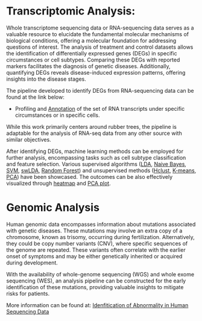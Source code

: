 # Transcriptomic Analysis:

Whole transcriptome sequencing data or RNA-sequencing data serves as a valuable resource to elucidate the fundamental molecular mechanisms of biological conditions, offering a molecular foundation for addressing questions of interest. The analysis of treatment and control datasets allows the identification of differentially expressed genes (DEGs) in specific circumstances or cell subtypes. Comparing these DEGs with reported markers facilitates the diagnosis of genetic diseases. Additionally, quantifying DEGs reveals disease-induced expression patterns, offering insights into the disease stages.

The pipeline developed to identify DEGs from RNA-sequencing data can be found at the link below: 
- Profiling and [Annotation](https://vanngocthuyla.github.io/Data_Analysis/pages/sequencing/Annotation) of the set of RNA transcripts under specific circumstances or in specific cells.

While this work primarily centers around rubber trees, the pipeline is adaptable for the analysis of RNA-seq data from any other source with similar objectives. 

After identifying DEGs, machine learning methods can be employed for further analysis, encompassing tasks such as cell subtype classification and feature selection. Various supervised algorithms ([LDA](https://vanngocthuyla.github.io/Data_Analysis/pages/sequencing/LDA), [Naive Bayes](https://vanngocthuyla.github.io/Data_Analysis/pages/sequencing/Naive_Bayes), [SVM](https://vanngocthuyla.github.io/Data_Analysis/pages/sequencing/SVM), [swLDA](https://vanngocthuyla.github.io/Data_Analysis/pages/sequencing/swLDA), [Random Forest](https://vanngocthuyla.github.io/Data_Analysis/pages/sequencing/RF)) and unsupervised methods ([Hclust](https://vanngocthuyla.github.io/Data_Analysis/pages/sequencing/hclust), [K-means](https://vanngocthuyla.github.io/Data_Analysis/pages/sequencing/kmean), [PCA](https://vanngocthuyla.github.io/Data_Analysis/pages/sequencing/PCA)) have been showcased. The outcomes can be also effectively visualized through [heatmap](https://vanngocthuyla.github.io/Data_Analysis/pages/sequencing/Heatmap) and [PCA plot](https://vanngocthuyla.github.io/Data_Analysis/pages/sequencing/PCA_Plot). 


# Genomic Analysis

Human genomic data encompasses information about mutations associated with genetic diseases. These mutations may involve an extra copy of a chromosome, known as trisomy, occurring during fertilization. Alternatively, they could be copy number variants (CNV), where specific sequences of the genome are repeated. These variants often correlate with the earlier onset of symptoms and may be either genetically inherited or acquired during development.

With the availability of whole-genome sequencing (WGS) and whole exome sequencing (WES), an analysis pipeline can be constructed for the early identification of these mutations, providing valuable insights to mitigate risks for patients.

More information can be found at: [Idenfitication of Abnormality in Human Sequencing Data](https://vanngocthuyla.github.io/Data_Analysis/pages/sequencing/NIPT) 
